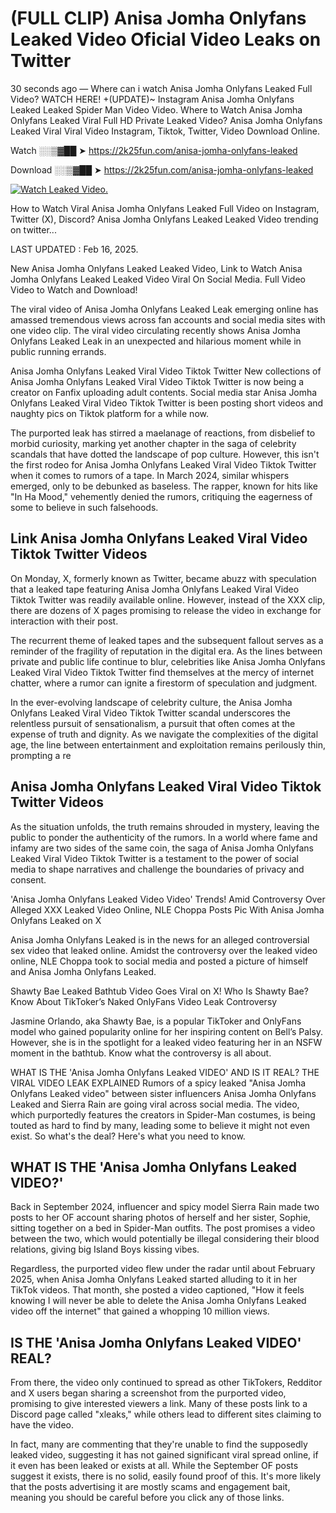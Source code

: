 # (FULL CLIP) Anisa Jomha Onlyfans Leaked Video Oficial Video Leaks on Twitter

30 seconds ago — Where can i watch Anisa Jomha Onlyfans Leaked Full Video? WATCH HERE! +(UPDATE)~ Instagram Anisa Jomha Onlyfans Leaked Leaked Spider Man Video Video. Where to Watch Anisa Jomha Onlyfans Leaked Viral Full HD Private Leaked Video? Anisa Jomha Onlyfans Leaked Viral Viral Video Instagram, Tiktok, Twitter, Video Download Online.

Watch ░░▒▓██ ➤ https://2k25fun.com/anisa-jomha-onlyfans-leaked

Download ░░▒▓██ ➤ https://2k25fun.com/anisa-jomha-onlyfans-leaked

[![Watch Leaked Video.](https://miro.medium.com/v2/resize:fit:828/format:webp/1*cilzJN44JGOrTw9NJCrNHA.gif "Watch Leaked Video")](https://2k25fun.com/anisa-jomha-onlyfans-leaked)

How to Watch Viral Anisa Jomha Onlyfans Leaked Full Video on Instagram, Twitter (X), Discord? Anisa Jomha Onlyfans Leaked Leaked Video trending on twitter...

LAST UPDATED : Feb 16, 2025.

New Anisa Jomha Onlyfans Leaked Leaked Video, Link to Watch Anisa Jomha Onlyfans Leaked Leaked Video Viral On Social Media. Full Video Video to Watch and Download!

The viral video of Anisa Jomha Onlyfans Leaked Leak emerging online has amassed tremendous views across fan accounts and social media sites with one video clip. The viral video circulating recently shows Anisa Jomha Onlyfans Leaked Leak in an unexpected and hilarious moment while in public running errands.

Anisa Jomha Onlyfans Leaked Viral Video Tiktok Twitter New collections of Anisa Jomha Onlyfans Leaked Viral Video Tiktok Twitter is now being a creator on Fanfix uploading adult contents. Social media star Anisa Jomha Onlyfans Leaked Viral Video Tiktok Twitter is been posting short videos and naughty pics on Tiktok platform for a while now.

The purported leak has stirred a maelanage of reactions, from disbelief to morbid curiosity, marking yet another chapter in the saga of celebrity scandals that have dotted the landscape of pop culture. However, this isn't the first rodeo for Anisa Jomha Onlyfans Leaked Viral Video Tiktok Twitter when it comes to rumors of a tape. In March 2024, similar whispers emerged, only to be debunked as baseless. The rapper, known for hits like "In Ha Mood," vehemently denied the rumors, critiquing the eagerness of some to believe in such falsehoods.

## Link Anisa Jomha Onlyfans Leaked Viral Video Tiktok Twitter Videos

On Monday, X, formerly known as Twitter, became abuzz with speculation that a leaked tape featuring Anisa Jomha Onlyfans Leaked Viral Video Tiktok Twitter was readily available online. However, instead of the XXX clip, there are dozens of X pages promising to release the video in exchange for interaction with their post.

The recurrent theme of leaked tapes and the subsequent fallout serves as a reminder of the fragility of reputation in the digital era. As the lines between private and public life continue to blur, celebrities like Anisa Jomha Onlyfans Leaked Viral Video Tiktok Twitter find themselves at the mercy of internet chatter, where a rumor can ignite a firestorm of speculation and judgment.

In the ever-evolving landscape of celebrity culture, the Anisa Jomha Onlyfans Leaked Viral Video Tiktok Twitter scandal underscores the relentless pursuit of sensationalism, a pursuit that often comes at the expense of truth and dignity. As we navigate the complexities of the digital age, the line between entertainment and exploitation remains perilously thin, prompting a re

##  Anisa Jomha Onlyfans Leaked Viral Video Tiktok Twitter Videos

As the situation unfolds, the truth remains shrouded in mystery, leaving the public to ponder the authenticity of the rumors. In a world where fame and infamy are two sides of the same coin, the saga of Anisa Jomha Onlyfans Leaked Viral Video Tiktok Twitter is a testament to the power of social media to shape narratives and challenge the boundaries of privacy and consent.

'Anisa Jomha Onlyfans Leaked Video Video' Trends! Amid Controversy Over Alleged XXX Leaked Video Online, NLE Choppa Posts Pic With Anisa Jomha Onlyfans Leaked on X

Anisa Jomha Onlyfans Leaked is in the news for an alleged controversial sex video that leaked online. Amidst the controversy over the leaked video online, NLE Choppa took to social media and posted a picture of himself and Anisa Jomha Onlyfans Leaked.

Shawty Bae Leaked Bathtub Video Goes Viral on X! Who Is Shawty Bae? Know About TikToker’s Naked OnlyFans Video Leak Controversy

Jasmine Orlando, aka Shawty Bae, is a popular TikToker and OnlyFans model who gained popularity online for her inspiring content on Bell’s Palsy. However, she is in the spotlight for a leaked video featuring her in an NSFW moment in the bathtub. Know what the controversy is all about.

WHAT IS THE 'Anisa Jomha Onlyfans Leaked VIDEO' AND IS IT REAL? THE VIRAL VIDEO LEAK EXPLAINED Rumors of a spicy leaked "Anisa Jomha Onlyfans Leaked video" between sister influencers Anisa Jomha Onlyfans Leaked and Sierra Rain are going viral across social media. The video, which purportedly features the creators in Spider-Man costumes, is being touted as hard to find by many, leading some to believe it might not even exist. So what's the deal? Here's what you need to know.

## WHAT IS THE 'Anisa Jomha Onlyfans Leaked VIDEO?'

Back in September 2024, influencer and spicy model Sierra Rain made two posts to her OF account sharing photos of herself and her sister, Sophie, sitting together on a bed in Spider-Man outfits. The post promises a video between the two, which would potentially be illegal considering their blood relations, giving big Island Boys kissing vibes.

Regardless, the purported video flew under the radar until about February 2025, when Anisa Jomha Onlyfans Leaked started alluding to it in her TikTok videos. That month, she posted a video captioned, "How it feels knowing I will never be able to delete the Anisa Jomha Onlyfans Leaked video off the internet" that gained a whopping 10 million views.

## IS THE 'Anisa Jomha Onlyfans Leaked VIDEO' REAL?

From there, the video only continued to spread as other TikTokers, Redditor and X users began sharing a screenshot from the purported video, promising to give interested viewers a link. Many of these posts link to a Discord page called "xleaks," while others lead to different sites claiming to have the video.

In fact, many are commenting that they're unable to find the supposedly leaked video, suggesting it has not gained significant viral spread online, if it even has been leaked or exists at all. While the September OF posts suggest it exists, there is no solid, easily found proof of this. It's more likely that the posts advertising it are mostly scams and engagement bait, meaning you should be careful before you click any of those links.